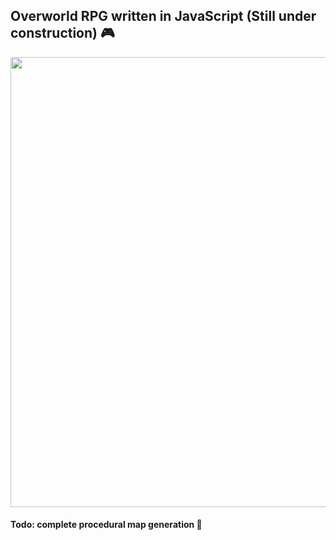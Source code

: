 ## Overworld RPG written in JavaScript (Still under construction) :video_game:

<img src="prototype.gif?raw=true" width="720px">

#### Todo: complete procedural map generation :construction:
